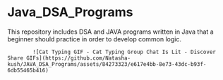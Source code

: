 # Java_DSA_Programs
This repository includes DSA and JAVA programs written in Java that a beginner should practice in order to develop common logic.

            ![Cat Typing GIF - Cat Typing Group Chat Is Lit - Discover   Share GIFs](https://github.com/Natasha-kush/JAVA_DSA_Programs/assets/84273323/e617e4bb-8e73-43dc-b93f-6db55465b416)
